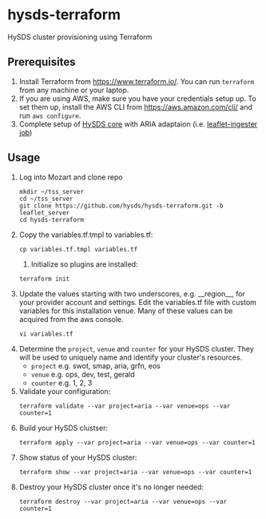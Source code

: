 # hysds-terraform
HySDS cluster provisioning using Terraform

## Prerequisites
1. Install Terraform from https://www.terraform.io/. You can run `terraform` from any machine or your laptop.
1. If you are using AWS, make sure you have your credentials setup up. To set them up, install the AWS CLI from https://aws.amazon.com/cli/ and run `aws configure`.
1. Complete setup of [HySDS core](https://hysds-core.atlassian.net/wiki/spaces/HYS/pages/18284549/Installation) with ARIA adaptaion (i.e. [leaflet-ingester job](https://github.com/aria-jpl/leaflet-ingester/tree/dev))

## Usage
1. Log into Mozart and clone repo
   ```
   mkdir ~/tss_server
   cd ~/tss_server
   git clone https://github.com/hysds/hysds-terraform.git -b leaflet_server
   cd hysds-terraform
   ```
1. Copy the variables.tf.tmpl to variables.tf:
   ```
   cp variables.tf.tmpl variables.tf
   ```
   1. Initialize so plugins are installed:
   ```
   terraform init
   ```
1. Update the values starting with two underscores, e.g. \_\_region\_\_, for your provider account and settings. Edit the variables.tf file with custom variables for this installation venue. Many of these values can be acquired from the aws console.
   ```
   vi variables.tf
   ```
1. Determine the `project`, `venue` and `counter` for your HySDS cluster. They will be used to uniquely name and identify your cluster's resources.
   - `project` e.g. swot, smap, aria, grfn, eos
   - `venue` e.g. ops, dev, test, gerald
   - `counter` e.g. 1, 2, 3
1. Validate your configuration:
   ```
   terraform validate --var project=aria --var venue=ops --var counter=1
   ```
1. Build your HySDS clustser:
   ```
   terraform apply --var project=aria --var venue=ops --var counter=1
   ```
1. Show status of your HySDS cluster:
   ```
   terraform show --var project=aria --var venue=ops --var counter=1
   ```
1. Destroy your HySDS cluster once it's no longer needed:
   ```
   terraform destroy --var project=aria --var venue=ops --var counter=1
   ```
